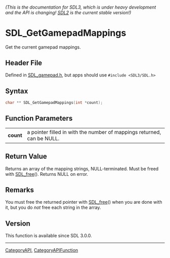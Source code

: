###### (This is the documentation for SDL3, which is under heavy development and the API is changing! [SDL2](https://wiki.libsdl.org/SDL2/) is the current stable version!)
# SDL_GetGamepadMappings

Get the current gamepad mappings.

## Header File

Defined in [SDL_gamepad.h](https://github.com/libsdl-org/SDL/blob/main/include/SDL3/SDL_gamepad.h), but apps should use `#include <SDL3/SDL.h>`

## Syntax

```c
char ** SDL_GetGamepadMappings(int *count);

```

## Function Parameters

|               |                                                                        |
| ------------- | ---------------------------------------------------------------------- |
| **count**     | a pointer filled in with the number of mappings returned, can be NULL. |

## Return Value

Returns an array of the mapping strings, NULL-terminated. Must be freed
with [SDL_free](SDL_free)(). Returns NULL on error.

## Remarks

You must free the returned pointer with [SDL_free](SDL_free)() when you are
done with it, but you do _not_ free each string in the array.

## Version

This function is available since SDL 3.0.0.

----
[CategoryAPI](CategoryAPI), [CategoryAPIFunction](CategoryAPIFunction)

